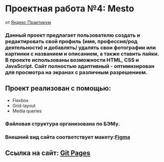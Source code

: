 # Проектная работа №4: Mesto
от [Яндекс Практикум](https://practicum.yandex.ru/)

### Данный  проект  предлагает пользователю создать и редактировать свой профиль (имя, профессия/род деятельности) и добавлять/ удалять свои фотографии или картинки с названием и описанием, а также ставить лайки. В проекте использованы возможности HTML, CSS и JavaScript. Сайт полностью адаптивный - оптимизирован для просмотра на экранах с различным разрешением. 
## Проект реализован с помощью:
- Flexbox
- Grid-layout
- Media queries
### Файловая структура организована по БЭМу.
### Внешний вид сайта соответствует макету:[Figma](https://www.figma.com/file/2cn9N9jSkmxD84oJik7xL7/JavaScript.-Sprint-4?node-id=0%3A1)
## Ссылка на сайт: [Git Pages](https://juliaperfilova.github.io/mesto/)